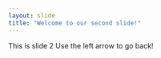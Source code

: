 ```yaml
---
layout: slide
title: "Welcome to our second slide!"
---
```

This is slide 2
Use the left arrow to go back!
